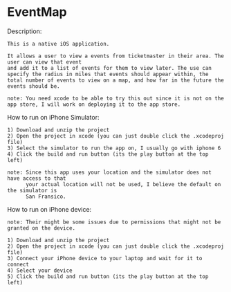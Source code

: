# EventMap

Description:

	This is a native iOS application.

	It allows a user to view a events from ticketmaster in their area. The user can view that event
	and add it to a list of events for them to view later. The use can specify the radius in miles that events should appear within, the
	total number of events to view on a map, and how far in the future the events should be.

	note: You need xcode to be able to try this out since it is not on the app store, I will work on deploying it to the app store.

How to run on iPhone Simulator:

	1) Download and unzip the project
	2) Open the project in xcode (you can just double click the .xcodeproj file)
	3) Select the simulator to run the app on, I usually go with iphone 6
	4) Click the build and run button (its the play button at the top left)

	note: Since this app uses your location and the simulator does not have access to that
		  your actual location will not be used, I believe the default on the simulator is
		  San Fransico. 

How to run on iPhone device:
	
	note: Their might be some issues due to permissions that might not be granted on the device.

	1) Download and unzip the project
	2) Open the project in xcode (you can just double click the .xcodeproj file)
	3) Connect your iPhone device to your laptop and wait for it to connect
	4) Select your device 
	5) Click the build and run button (its the play button at the top left)
